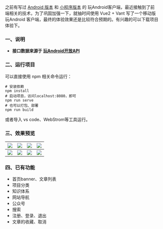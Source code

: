之前有写过 [Android 版本](https://github.com/SheHuan/WanAndroid-MVVM) 和 [小程序版本](https://github.com/SheHuan/WanAndroid-WXMP) 的 玩Android客户端，最近接触到了前端相关的技术，为了巩固加强一下，就抽时间使用 Vue2 + Vant 写了一个移动版 玩Android 客户端，最终的体验效果还是比较符合预期的。有兴趣的可以下载项目体验下。

### 一、说明

* **接口数据来源于 [玩Android开放API](http://www.wanandroid.com/blog/show/2)**

### 二、运行项目
可以直接使用 npm 相关命令运行：
```
# 安装依赖
npm install
# 启动项目，访问localhost:8080，即可
npm run serve
# 也可以打包、部署
npm run build
```
或者导入 vs code、WebStrom等工具运行。
### 三、效果预览
|![](https://upload-images.jianshu.io/upload_images/1633070-bc17496de477be89.png?imageMogr2/auto-orient/strip%7CimageView2/2/w/1240)|![](https://upload-images.jianshu.io/upload_images/1633070-8adbbb74aa6f23b2.png?imageMogr2/auto-orient/strip%7CimageView2/2/w/1240)|![](https://upload-images.jianshu.io/upload_images/1633070-9bf7be72d471decd.png?imageMogr2/auto-orient/strip%7CimageView2/2/w/1240)|![](https://upload-images.jianshu.io/upload_images/1633070-f78282a97699928e.png?imageMogr2/auto-orient/strip%7CimageView2/2/w/1240)|
|---|---|---|---|
|![](https://upload-images.jianshu.io/upload_images/1633070-74c7b75fed9a44f8.png?imageMogr2/auto-orient/strip%7CimageView2/2/w/1240)|![](https://upload-images.jianshu.io/upload_images/1633070-8ca09a01561e7dee.png?imageMogr2/auto-orient/strip%7CimageView2/2/w/1240)|![](https://upload-images.jianshu.io/upload_images/1633070-7e57878dedcc063a.png?imageMogr2/auto-orient/strip%7CimageView2/2/w/1240)|![](https://upload-images.jianshu.io/upload_images/1633070-382e80edcb6fcfa9.png?imageMogr2/auto-orient/strip%7CimageView2/2/w/1240)|
### 四、已有功能
* 首页banner、文章列表
* 项目分类
* 知识体系
* 网站导航
* 公众号
* 搜索
* 注册、登录、退出
* 文章的收藏、取消
